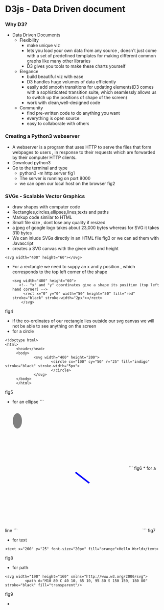 # D3js - Data Driven document

### Why D3?
* Data Driven Documents
  * Flexibility 
    * make unique viz
    * lets you load your own data from any source , 
    doesn't just come with a set of predefined templates for making different common graphs like many other libraries
    * D3 gives you tools to make these charts yourself 
  * Elegance
    * build beautiful viz with ease
    * D3 handles huge volumes of data efficiently
    * easily add smooth transitions for updating elements(D3 comes with a sophisticated transition suite, which seamlessly allows us to switch up the positions of shape of the screen)
    * work with clean,well-designed code
  * Community
    * find pre-written code to do anything you want
    * everything is open source 
    * easy to collaborate with others
    
### Creating a Python3 webserver 
  * A webserver is a program that uses HTTP to serve the files that form webpages to users , in response to their requests which are forwarded by their computer HTTP clients.
  * Download python3
  * Go to the terminal and type
    * python3 -m http.server
fig1
    * The server is running on port 8000
    * we can open our local host on the browser
fig2

### SVGs - Scalable Vector Graphics
  * draw shapes with computer code
  * Rectangles,circles,ellipses,lines,texts and paths
  * Markup code similar to HTML
  * Small file size , dont lose any quality if resized
  * a jpeg of google logo takes about 23,000 bytes whereas for SVG it takes 310 bytes
  * We can inlude SVGs directly in an HTML file
fig3
      or we can ad them with Javascript
  * creates a SVG canvas with the given with and height
  ```
 <svg width="400" height="60"></svg> 
 ```
  * For a rectangle we need to suppy an x and y position , which corresponds to the top left corner of the shape
    ```
    <svg width="400" height="60">
       <!-- "x" and "y" coordinates give a shape its position (top left hand corner) -->
         <rect x="0" y="0" width="50" height="50" fill="red" stroke="black" stroke-width="2px"></rect>
        </svg>
    ```
  fig4  
   * if the co-ordinates of our rectangle lies outside our svg canvas we will not be able to see anything on the screen
   * for a circle
   ```
   <!doctype html>
<html>
        <head></head>
        <body>
                <svg width="400" height="200">
                        <circle cx="100" cy="50" r="25" fill="indigo" stroke="black" stroke-width="5px">
                        </circle>
                </svg>
        </body>
        </html>
  ```
  fig5 
   * for an ellipse
    ```
  <!doctype html>
  <html>
 <head>
 </head>
 <body>
 <svg width="400" height="200">
 <ellipse cx="40" cy="40" rx="15" ry="25" fill="grey">
 </ellipse>
 </svg>
 </body>
 </html>
  ```
fig6
  * for a line
 ```
  <!doctype html>
  <html>
 <head>
 </head>
 <body>
 <svg width="400" height="200">
 <line x1="185" y1="5" x2="230" y2="40" stroke="blue" stroke-width="5"></line>
 </svg>
 </body>
 </html>
  ```
fig7
 
  * for text
   ```
   <text x="260" y="25" font-size="20px" fill="orange">Hello World</text>
   ```
fig8
   * for path
   ```
   <svg width="190" height="160" xmlns="http://www.w3.org/2000/svg">
            <path d="M10 80 C 40 10, 65 10, 95 80 S 150 150, 180 80" stroke="black" fill="transparent"/>
   ```
fig9
   
   * 
    

